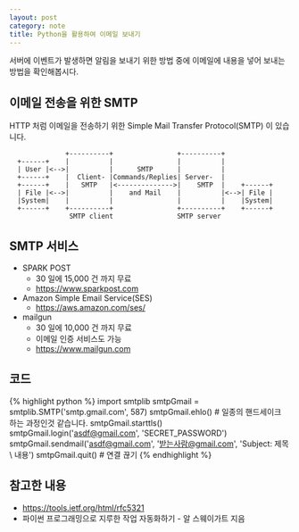```yaml
---
layout: post
category: note
title: Python을 활용하여 이메일 보내기
---
```


서버에 이벤트가 발생하면 알림을 보내기 위한 방법 중에 이메일에 내용을 넣어 보내는 방법을 확인해봅시다.

## 이메일 전송을 위한 SMTP

HTTP 처럼 이메일을 전송하기 위한 Simple Mail Transfer Protocol(SMTP) 이 있습니다.

                  +----------+                +----------+
      +------+    |          |                |          |
      | User |<-->|          |      SMTP      |          |
      +------+    |  Client- |Commands/Replies| Server-  |
      +------+    |   SMTP   |<-------------->|    SMTP  |    +------+
      | File |<-->|          |    and Mail    |          |<-->| File |
      |System|    |          |                |          |    |System|
      +------+    +----------+                +----------+    +------+
                   SMTP client                SMTP server

## SMTP 서비스

- SPARK POST
  - 30 일에 15,000 건 까지 무료
  - https://www.sparkpost.com
- Amazon Simple Email Service(SES)
  - https://aws.amazon.com/ses/
- mailgun
  - 30 일에 10,000 건 까지 무료
  - 이메일 인증 서비스도 가능
  - https://www.mailgun.com

## 코드
{% highlight python %}
import smtplib
smtpGmail = smtplib.SMTP('smtp.gmail.com', 587)
smtpGmail.ehlo() # 일종의 핸드세이크 하는 과정인것 같습니다.
smtpGmail.starttls()
smtpGmail.login('asdf@gmail.com', 'SECRET_PASSWORD')
smtpGmail.sendmail('asdf@gmail.com', '받는사람@gmail.com', 'Subject: 제목 \ 내용')
smtpGmail.quit() # 연결 끊기
{% endhighlight %}

## 참고한 내용

- https://tools.ietf.org/html/rfc5321
- 파이썬 프로그래밍으로 지루한 작업 자동화하기 - 알 스웨이가트 지음
